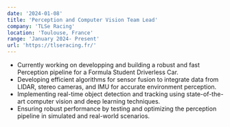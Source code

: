 ```yaml
---
date: '2024-01-08'
title: 'Perception and Computer Vision Team Lead'
company: 'TLSe Racing'
location: 'Toulouse, France'
range: 'January 2024- Present'
url: 'https://tlseracing.fr/'
---
```


- Currently working on developping and building a robust and fast Perception pipeline for a Formula Student Driverless
  Car.
- Developing efficient algorithms for sensor fusion to integrate data from LIDAR, stereo cameras, and IMU for accurate
  environment perception.
- Implementing real-time object detection and tracking using state-of-the-art computer vision and deep learning
  techniques.
- Ensuring robust performance by testing and optimizing the perception pipeline in simulated and real-world scenarios.
